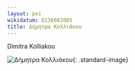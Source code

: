 ```yaml
---
layout: poi
wikidatum: Q136662085
title: Δήμητρα Κολλιάκου
---
```


Dimitra Kolliakou

![Δήμητρα Κολλιάκου](https://www.fractalart.gr/wp-content/uploads/2024/09/dimitra-kolliakou-e1726511087308.jpg){: .standard-image}
